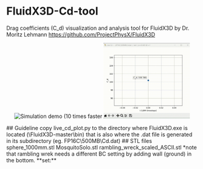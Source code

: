 # FluidX3D-Cd-tool
Drag coefficients (C_d) visualization and analysis tool for FluidX3D by Dr. Moritz Lehmann
https://github.com/ProjectPhysX/FluidX3D 


<p align="center">
  <img src="misc/Re10000_Q_10x.gif" alt="Simulation demo (10 times faster" width="45%"/>
  <img src="misc/Re10000_Cd_10x.gif" alt="Cd output demo (10 times faster)" width="45%"/>
</p>

<!-- 
![Simulation demo (10 times faster)](misc/Re_10000_Q_10x.gif)
![Cd output demo (10 times faster)](misc/Re_1000_Cd_10x.gif)
--!>

## Guideline

copy live_cd_plot.py to the directory where FluidX3D.exe is located (\FluidX3D-master\bin)
that is also where the .dat file is generated in its subdirectory (eg. FP16C\500MB\Cd.dat)

## STL files

sphere_1000mm.stl
MosquitoSolo.stl
rambling_wreck_scaled_ASCII.stl

*note that rambling wrek needs a different BC setting by adding wall (ground) in the bottom. 

**set:** 

